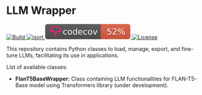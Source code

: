 # LLM Wrapper

<p>
  <a href="https://github.com/aitor-ibarguren/llm_wrappers/actions/workflows/build.yml">
    <img src="https://github.com/aitor-ibarguren/llm_wrappers/actions/workflows/build.yml/badge.svg" alt="Build">
  </a>
  <a href="https://github.com/aitor-ibarguren/llm_wrappers/actions/workflows/isort.yml">
    <img src="https://github.com/aitor-ibarguren/llm_wrappers/actions/workflows/isort.yml/badge.svg" alt="isort">
  </a>
  <a href="coverage-summary.txt">
    <img src="coverage-badge.svg" alt="Build">
  </a>
  <a href="https://opensource.org/licenses/Apache-2.0">
    <img src="https://img.shields.io/badge/License-Apache_2.0-blue.svg" alt="License">
  </a>
</p>

This repository contains Python classes to load, manage, export, and fine-tune LLMs, facilitating its use in applications.

List of available classes:
* **FlanT5BaseWrapper:** Class containing LLM functionalities for FLAN-T5-Base model using Transformers library (under development).
